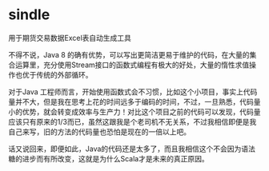 # sindle
用于期货交易数据Excel表自动生成工具

不得不说，Java 8 的确有优势，可以写出更简洁更易于维护的代码，在大量的集合运算里，充分使用Stream接口的函数式编程有极大的好处，大量的惰性求值操作也优于传统的外部循环。

对于Java 工程师而言，开始使用函数式会不习惯，比如这个小项目，事实上代码量并不大，但是我在思考上花的时间远多于编码的时间，不过，一旦熟悉，代码量小的优势，就会转变成效率与生产力！对比这个项目之前的代码可以发现，代码量应该只有原来的1/3而已，虽然这跟我是个老司机不无关系，不过我相信即便是我自己来写，旧的方法的代码量也恐怕是现在的一倍以上吧。

话又说回来，即便如此，Java的代码还是太多了，而且我相信这个不会因为语法糖的进步而有所改变，这就是为什么Scala才是未来的真正原因。
